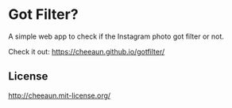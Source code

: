 Got Filter?
===

A simple web app to check if the Instagram photo got filter or not.

Check it out: https://cheeaun.github.io/gotfilter/

License
---

http://cheeaun.mit-license.org/

